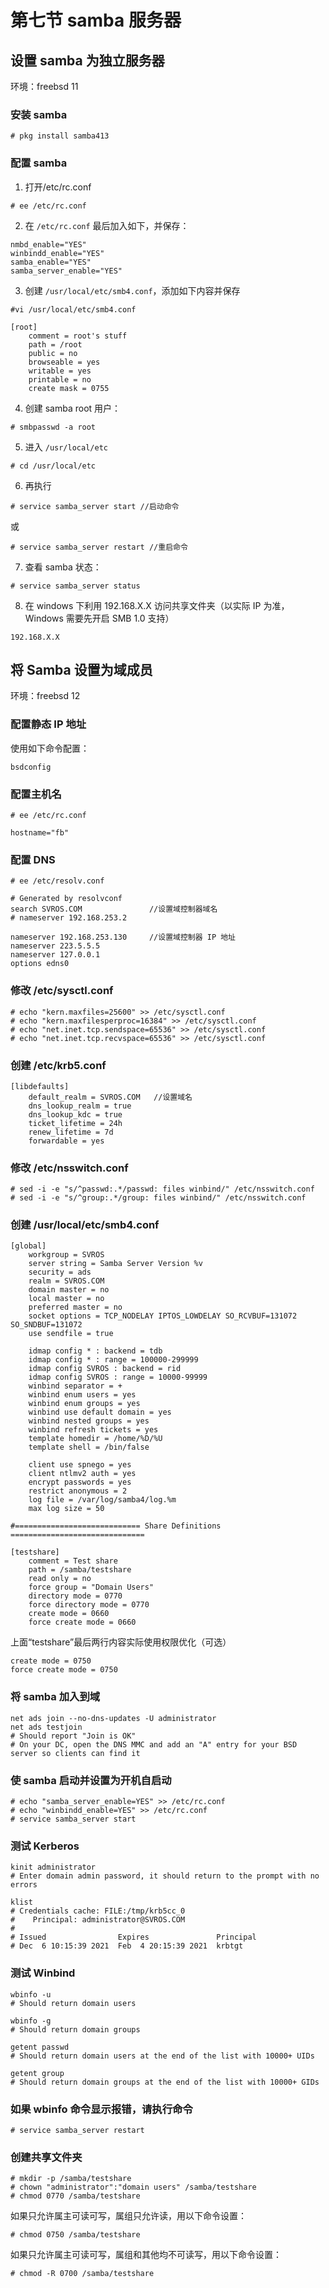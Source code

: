# 第七节 samba 服务器

## 设置 samba 为独立服务器

环境：freebsd 11

### 安装 samba

```
# pkg install samba413
```

### 配置 samba

1. 打开/etc/rc.conf

```
# ee /etc/rc.conf
```

2. 在 `/etc/rc.conf` 最后加入如下，并保存：

```
nmbd_enable="YES"
winbindd_enable="YES"
samba_enable="YES"
samba_server_enable="YES"
```

3. 创建 `/usr/local/etc/smb4.conf`，添加如下内容并保存

```
#vi /usr/local/etc/smb4.conf

[root]
    comment = root's stuff
    path = /root
    public = no
    browseable = yes
    writable = yes
    printable = no
    create mask = 0755
```

4. 创建 samba root 用户：

```
# smbpasswd -a root
```

5. 进入 `/usr/local/etc`

```
# cd /usr/local/etc
```

6. 再执行

```
# service samba_server start //启动命令
```

或

```
# service samba_server restart //重启命令
```

7. 查看 samba 状态：

```
# service samba_server status
```

8. 在 windows 下利用 192.168.X.X 访问共享文件夹（以实际 IP 为准，Windows 需要先开启 SMB 1.0 支持）

```
192.168.X.X
```

## 将 Samba 设置为域成员

环境：freebsd 12

### 配置静态 IP 地址

使用如下命令配置：

```
bsdconfig
```

### 配置主机名

```
# ee /etc/rc.conf
 
hostname="fb"
```

### 配置 DNS

```
# ee /etc/resolv.conf
 
# Generated by resolvconf
search SVROS.COM               //设置域控制器域名
# nameserver 192.168.253.2
 
nameserver 192.168.253.130     //设置域控制器 IP 地址
nameserver 223.5.5.5 
nameserver 127.0.0.1
options edns0
```

### 修改 /etc/sysctl.conf

```
# echo "kern.maxfiles=25600" >> /etc/sysctl.conf
# echo "kern.maxfilesperproc=16384" >> /etc/sysctl.conf
# echo "net.inet.tcp.sendspace=65536" >> /etc/sysctl.conf
# echo "net.inet.tcp.recvspace=65536" >> /etc/sysctl.conf
```


### 创建 /etc/krb5.conf

```
[libdefaults]
	default_realm = SVROS.COM   //设置域名
	dns_lookup_realm = true
	dns_lookup_kdc = true
	ticket_lifetime = 24h
	renew_lifetime = 7d
	forwardable = yes
```

### 修改 /etc/nsswitch.conf

```
# sed -i -e "s/^passwd:.*/passwd: files winbind/" /etc/nsswitch.conf
# sed -i -e "s/^group:.*/group: files winbind/" /etc/nsswitch.conf
```

###  创建 /usr/local/etc/smb4.conf

```
[global]
	workgroup = SVROS
	server string = Samba Server Version %v
	security = ads
	realm = SVROS.COM
	domain master = no
	local master = no
	preferred master = no
	socket options = TCP_NODELAY IPTOS_LOWDELAY SO_RCVBUF=131072 SO_SNDBUF=131072
	use sendfile = true
	 
	idmap config * : backend = tdb
	idmap config * : range = 100000-299999
	idmap config SVROS : backend = rid
	idmap config SVROS : range = 10000-99999
	winbind separator = +
	winbind enum users = yes
	winbind enum groups = yes
	winbind use default domain = yes
	winbind nested groups = yes
	winbind refresh tickets = yes
	template homedir = /home/%D/%U
	template shell = /bin/false
		 
	client use spnego = yes
	client ntlmv2 auth = yes
	encrypt passwords = yes
	restrict anonymous = 2
	log file = /var/log/samba4/log.%m
	max log size = 50
			 
#============================ Share Definitions ==============================
			 
[testshare]
	comment = Test share
	path = /samba/testshare
	read only = no
	force group = "Domain Users"
	directory mode = 0770
	force directory mode = 0770
	create mode = 0660
	force create mode = 0660
```

上面“testshare”最后两行内容实际使用权限优化（可选）

```
create mode = 0750
force create mode = 0750
```

### 将 samba 加入到域

```
net ads join --no-dns-updates -U administrator
net ads testjoin
# Should report "Join is OK"
# On your DC, open the DNS MMC and add an "A" entry for your BSD server so clients can find it
```

###  使 samba 启动并设置为开机自启动

```
# echo "samba_server_enable=YES" >> /etc/rc.conf
# echo "winbindd_enable=YES" >> /etc/rc.conf
# service samba_server start
```

### 测试 Kerberos

```
kinit administrator
# Enter domain admin password, it should return to the prompt with no errors
	
klist
# Credentials cache: FILE:/tmp/krb5cc_0
#    Principal: administrator@SVROS.COM
#
# Issued                Expires               Principal
# Dec  6 10:15:39 2021  Feb  4 20:15:39 2021  krbtgt
```

###  测试 Winbind

```
wbinfo -u
# Should return domain users
	
wbinfo -g
# Should return domain groups
	
getent passwd
# Should return domain users at the end of the list with 10000+ UIDs
	
getent group
# Should return domain groups at the end of the list with 10000+ GIDs
```

### 如果 wbinfo 命令显示报错，请执行命令

```
# service samba_server restart
```

### 创建共享文件夹

```
# mkdir -p /samba/testshare
# chown "administrator":"domain users" /samba/testshare
# chmod 0770 /samba/testshare
```

如果只允许属主可读可写，属组只允许读，用以下命令设置：

```
# chmod 0750 /samba/testshare
```

如果只允许属主可读可写，属组和其他均不可读写，用以下命令设置：

```
# chmod -R 0700 /samba/testshare
```


